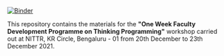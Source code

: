 [![Binder](https://mybinder.org/badge_logo.svg)](https://mybinder.org/v2/gh/gowrishankarnath/DTE-Bengaluru/main/Day-4)  

This repository contains the materials for the **"One Week Faculty Development Programme on Thinking Programming"** workshop carried out at NITTR, KR Circle, Bengaluru - 01 from 20th December to 23th December 2021.


